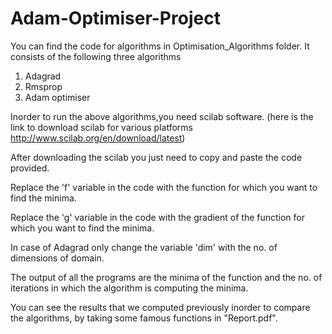# Adam-Optimiser-Project
You can find the code for algorithms in Optimisation_Algorithms folder.
It consists of the following three algorithms
1. Adagrad
2. Rmsprop
3. Adam optimiser

Inorder to run the above algorithms,you need scilab software.
(here is the link to download scilab for various platforms http://www.scilab.org/en/download/latest)

After downloading the scilab you just need to copy and paste the code provided.

Replace the 'f' variable in the code with the function for which you want to find the minima.

Replace the 'g' variable in the code with the gradient of the function for which you want to find the minima.

In case of Adagrad only change the variable 'dim' with the no. of dimensions of domain.

The output of all the programs are the minima of the function and the no. of iterations in which the algorithm
is computing the minima.

You can see the results that we computed previously inorder to compare the algorithms, by taking some famous functions in "Report.pdf".
